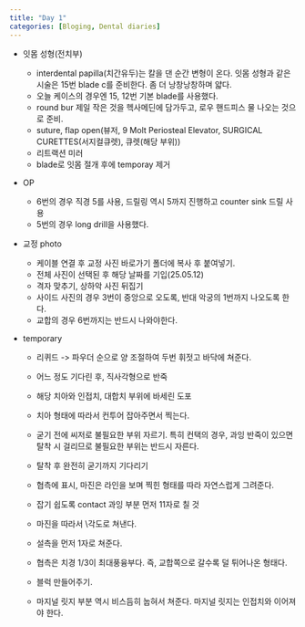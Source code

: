 ```yaml
---
title: "Day 1"
categories: [Bloging, Dental diaries]
---
```


- 잇몸 성형(전치부)
  - interdental papilla(치간유두)는 칼을 댄 순간 변형이 온다. 잇몸 성형과 같은 시술은 15번 blade c를 준비한다. 좀 더 낭창낭창하며 얇다.
  - 오늘 케이스의 경우엔 15, 12번 기본 blade를 사용했다.
  - round bur 제일 작은 것을 헥사메딘에 담가두고, 로우 핸드피스 물 나오는 것으로 준비.
  - suture, flap open(뷰저, 9 Molt Periosteal Elevator, SURGICAL CURETTES(서지컬큐렛), 큐렛(해당 부위))
  - 리트랙션 미러
  - blade로 잇몸 절개 후에 temporay 제거

- OP
  - 6번의 경우 직경 5를 사용, 드릴링 역시 5까지 진행하고 counter sink 드릴 사용
  - 5번의 경우 long drill을 사용했다.

- 교정 photo
  - 케이블 연결 후 교정 사진 바로가기 폴더에 복사 후 붙여넣기.
  - 전체 사진이 선택된 후 해당 날짜를 기입(25.05.12)
  - 격자 맞추기, 상하악 사진 뒤집기
  - 사이드 사진의 경우 3번이 중앙으로 오도록, 반대 악궁의 1번까지 나오도록 한다.
  - 교합의 경우 6번까지는 반드시 나와야한다.

- temporary
  - 리퀴드 -> 파우더 순으로 양 조절하여 두번 휘젓고 바닥에 쳐준다.
  - 어느 정도 기다린 후, 직사각형으로 반죽
  - 해당 치아와 인접치, 대합치 부위에 바세린 도포
  - 치아 형태에 따라서 컨투어 잡아주면서 찍는다.
  - 굳기 전에 씨저로 불필요한 부위 자르기. 특히 컨택의 경우, 과잉 반죽이 있으면 탈착 시 걸리므로 불필요한 부위는 반드시 자른다.
  - 탈착 후 완전히 굳기까지 기다리기
  - 협측에 표시, 마진은 라인을 보며 찍힌 형태를 따라 자연스럽게 그려준다. 
  - 잡기 쉽도록 contact 과잉 부분 먼저 11자로 칠 것
  - 마진을 따라서 \각도로 쳐낸다.
  - 설측을 먼저 1자로 쳐준다.
  - 협측은 치경 1/3이 최대풍융부다. 즉, 교합쪽으로 갈수록 덜 튀어나온 형태다.
  - 블럭 만들어주기.


  - 마지널 릿지 부분 역시 비스듬히 눕혀서 쳐준다. 마지널 릿지는 인접치와 이어져야 한다.
